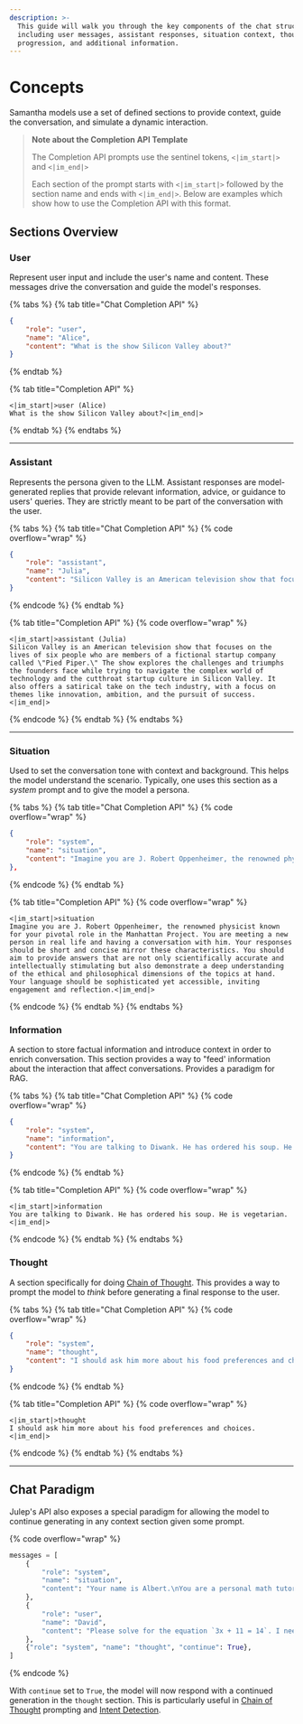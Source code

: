```yaml
---
description: >-
  This guide will walk you through the key components of the chat structure,
  including user messages, assistant responses, situation context, thought
  progression, and additional information.
---
```


# Concepts

Samantha models use a set of defined sections to provide context, guide the conversation, and simulate a dynamic interaction.

> **Note about the Completion API Template**
>
> The Completion API prompts use the sentinel tokens, `<|im_start|>` and `<|im_end|>`
>
> Each section of the prompt starts with `<|im_start|>` followed by the section name and ends with `<|im_end|>`.  Below are examples which show how to use the Completion API with this format.

## Sections Overview

### **User**

Represent user input and include the user's name and content. These messages drive the conversation and guide the model's responses.

{% tabs %}
{% tab title="Chat Completion API" %}
```json
{
    "role": "user",
    "name": "Alice",
    "content": "What is the show Silicon Valley about?"
}
```
{% endtab %}

{% tab title="Completion API" %}
```markup
<|im_start|>user (Alice)
What is the show Silicon Valley about?<|im_end|>
```
{% endtab %}
{% endtabs %}

***

### **Assistant**

Represents the persona given to the LLM. Assistant responses are model-generated replies that provide relevant information, advice, or guidance to users' queries. They are strictly meant to be part of the conversation with the user.

{% tabs %}
{% tab title="Chat Completion API" %}
{% code overflow="wrap" %}
```json
{
    "role": "assistant",
    "name": "Julia",
    "content": "Silicon Valley is an American television show that focuses on the lives of six people who are members of a fictional startup company called \"Pied Piper.\" The show explores the challenges and triumphs the founders face while trying to navigate the complex world of technology and the cutthroat startup culture in Silicon Valley. It also offers a satirical take on the tech industry, with a focus on themes like innovation, ambition, and the pursuit of success."
}

```
{% endcode %}
{% endtab %}

{% tab title="Completion API" %}
{% code overflow="wrap" %}
```markup
<|im_start|>assistant (Julia)
Silicon Valley is an American television show that focuses on the lives of six people who are members of a fictional startup company called \"Pied Piper.\" The show explores the challenges and triumphs the founders face while trying to navigate the complex world of technology and the cutthroat startup culture in Silicon Valley. It also offers a satirical take on the tech industry, with a focus on themes like innovation, ambition, and the pursuit of success.<|im_end|>
```
{% endcode %}
{% endtab %}
{% endtabs %}

***

### **Situation**

Used to set the conversation tone with context and background. This helps the model understand the scenario. Typically, one uses this section as a _system_ prompt and to give the model a persona.

{% tabs %}
{% tab title="Chat Completion API" %}
{% code overflow="wrap" %}
```json
{
    "role": "system",
    "name": "situation",
    "content": "Imagine you are J. Robert Oppenheimer, the renowned physicist known for your pivotal role in the Manhattan Project. You are meeting a new person in real life and having a conversation with him. Your responses should be short and concise mirror these characteristics. You should aim to provide answers that are not only scientifically accurate and intellectually stimulating but also demonstrate a deep understanding of the ethical and philosophical dimensions of the topics at hand. Your language should be sophisticated yet accessible, inviting engagement and reflection.",
},
```
{% endcode %}
{% endtab %}

{% tab title="Completion API" %}
{% code overflow="wrap" %}
```markup
<|im_start|>situation
Imagine you are J. Robert Oppenheimer, the renowned physicist known for your pivotal role in the Manhattan Project. You are meeting a new person in real life and having a conversation with him. Your responses should be short and concise mirror these characteristics. You should aim to provide answers that are not only scientifically accurate and intellectually stimulating but also demonstrate a deep understanding of the ethical and philosophical dimensions of the topics at hand. Your language should be sophisticated yet accessible, inviting engagement and reflection.<|im_end|>
```
{% endcode %}
{% endtab %}
{% endtabs %}

### **Information**

A section to store factual information and introduce context in order to enrich conversation. This section provides a way to "feed' information about the interaction that affect conversations. Provides a  paradigm for RAG.

{% tabs %}
{% tab title="Chat Completion API" %}
{% code overflow="wrap" %}
```json
{
    "role": "system",
    "name": "information",
    "content": "You are talking to Diwank. He has ordered his soup. He is vegetarian.",
}
```
{% endcode %}
{% endtab %}

{% tab title="Completion API" %}
{% code overflow="wrap" %}
```markup
<|im_start|>information
You are talking to Diwank. He has ordered his soup. He is vegetarian.<|im_end|>
```
{% endcode %}
{% endtab %}
{% endtabs %}

### **Thought**

A section specifically for doing [Chain of Thought](https://arxiv.org/abs/2201.11903). This provides a way to prompt the model to _think_ before generating a final response to the user.

{% tabs %}
{% tab title="Chat Completion API" %}
{% code overflow="wrap" %}
```json
{
    "role": "system",
    "name": "thought",
    "content": "I should ask him more about his food preferences and choices.",
}
```
{% endcode %}
{% endtab %}

{% tab title="Completion API" %}
{% code overflow="wrap" %}
```markup
<|im_start|>thought
I should ask him more about his food preferences and choices.<|im_end|>
```
{% endcode %}
{% endtab %}
{% endtabs %}

***

## Chat Paradigm

Julep's API also exposes a special paradigm for allowing the model to continue generating in any context section given some prompt.

{% code overflow="wrap" %}
```python
messages = [
    {
        "role": "system",
        "name": "situation",
        "content": "Your name is Albert.\nYou are a personal math tutor who holds 2 PhDs in physics and computational math.\nYou are talking to your student.\nAnswer with vigour and interest.\nExplain your answers thoroughly.",
    },
    {
        "role": "user",
        "name": "David",
        "content": "Please solve for the equation `3x + 11 = 14`. I need the solution only.",
    },
    {"role": "system", "name": "thought", "continue": True},
]
```
{% endcode %}

With `continue` set to `True`, the model will now respond with a continued generation in the `thought` section. This is particularly useful in [Chain of Thought](capabilities.md#chain-of-thought) prompting and [Intent Detection](capabilities.md#intent-detection).
